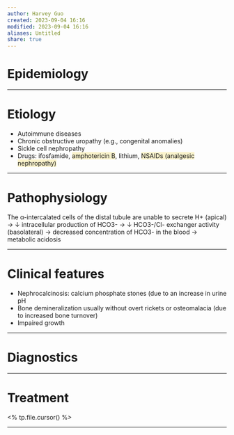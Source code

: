 ```yaml
---
author: Harvey Guo
created: 2023-09-04 16:16
modified: 2023-09-04 16:16
aliases: Untitled
share: true
---
```


# Epidemiology


---
# Etiology
- Autoimmune diseases
- Chronic obstructive uropathy (e.g., congenital anomalies)
- Sickle cell nephropathy
- Drugs: ifosfamide, <span style="background:rgba(240, 200, 0, 0.2)">amphotericin B</span>, lithium, <span style="background:rgba(240, 200, 0, 0.2)">NSAIDs (analgesic nephropathy)</span>

---
# Pathophysiology
The α-intercalated cells of the distal tubule are unable to secrete H+ (apical) → ↓ intracellular production of HCO3-  → ↓ HCO3-/Cl- exchanger activity (basolateral) → decreased concentration of HCO3- in the blood → metabolic acidosis

---
# Clinical features
- Nephrocalcinosis: calcium phosphate stones (due to an increase in urine pH
- Bone demineralization usually without overt rickets or osteomalacia (due to increased bone turnover)
- Impaired growth

---
# Diagnostics


---
# Treatment
<% tp.file.cursor() %>

---
